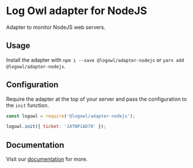 # Log Owl adapter for NodeJS

Adapter to monitor NodeJS web servers.

## Usage

Install the adapter with `npm i --save @logowl/adapter-nodejs` or `yarn add @logowl/adapter-nodejs`.

## Configuration

Require the adapter at the top of your server and pass the configuration to the `init` function.

```javascript
const logowl = require('@logowl/adapter-nodejs');

logowl.init({ ticket: '2ATNP1AD70' });
```

## Documentation

Visit our [documentation](https://docs.logowl.io/docs/nodejs-adapter) for more.